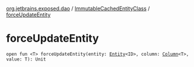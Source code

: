 [org.jetbrains.exposed.dao](../index.md) / [ImmutableCachedEntityClass](index.md) / [forceUpdateEntity](.)

# forceUpdateEntity

`open fun <T> forceUpdateEntity(entity: `[`Entity`](../-entity/index.md)`<ID>, column: `[`Column`](../../org.jetbrains.exposed.sql/-column/index.md)`<T>, value: T): Unit`